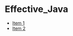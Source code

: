 # Effective_Java

- [Item 1](/contents/2023-07/2023-07-17.md)
- [Item 2](/contents/2023-07/2023-07-18.md)
